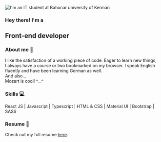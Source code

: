 ![I'm an IT student at Bahonar university of Kerman](https://seanmfox.io/static/img/dev-activity.svg)



### Hey there! I'm a  
## Front-end developer

### About me :thought_balloon:  
I like the satisfaction of a working piece of
code. Eager to learn new things, I always have
a course or two bookmarked on my browser. I
speak English fluently and have been learning
German as well.  
And also...  
Mozart is cool! ^__^

### Skills :computer:   
React JS | Javascript | Typescript | HTML & CSS | Material UI | Bootstrap | SASS

### Resume  :page_with_curl:
Check out my full resume [here](https://github.com/AmirKakavand/AmirKakavand/files/7075123/AmirKakavand_Resume.pdf).
